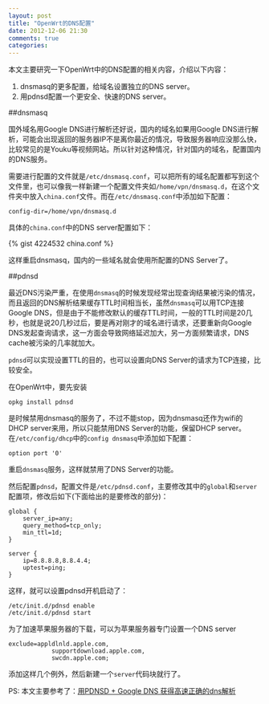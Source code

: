 ```yaml
---
layout: post
title: "OpenWrt的DNS配置"
date: 2012-12-06 21:30
comments: true
categories: 
---
```


本文主要研究一下OpenWrt中的DNS配置的相关内容，介绍以下内容：

1. dnsmasq的更多配置，给域名设置独立的DNS server。
2. 用pdnsd配置一个更安全、快速的DNS server。

##dnsmasq

国外域名用Google DNS进行解析还好说，国内的域名如果用Google DNS进行解析，可能会出现返回的服务器IP不是离你最近的情况，导致服务器响应没那么快，比较常见的是Youku等视频网站。所以针对这种情况，针对国内的域名，配置国内的DNS服务。

<!--more-->

需要进行配置的文件就是`/etc/dnsmasq.conf`，可以把所有的域名配置都写到这个文件里，也可以像我一样新建一个配置文件夹如`/home/vpn/dnsmasq.d`，在这个文件夹中放入`china.conf`文件。而在`/etc/dnsmasq.conf`中添加如下配置：

	config-dir=/home/vpn/dnsmasq.d
	
具体的`china.conf`中的DNS server配置如下：

{% gist 4224532 china.conf %}

这样重启dnsmasq，国内的一些域名就会使用所配置的DNS Server了。

##pdnsd

最近DNS污染严重，在使用`dnsmasq`的时候发现经常出现查询结果被污染的情况，而且返回的DNS解析结果缓存TTL时间相当长，虽然`dnsmasq`可以用TCP连接Google DNS，但是由于不能修改默认的缓存TTL时间，一般的TTL时间是20几秒，也就是说20几秒过后，要是再对刚才的域名进行请求，还要重新向Google DNS发起查询请求，这一方面会导致网络延迟加大，另一方面频繁请求，DNS cache被污染的几率就加大。

`pdnsd`可以实现设置TTL的目的，也可以设置向DNS Server的请求为TCP连接，比较安全。

在OpenWrt中，要先安装
	
	opkg install pdnsd
	
是时候禁用dnsmasq的服务了，不过不能stop，因为dnsmasq还作为wifi的DHCP server来用，所以只能禁用DNS Server的功能，保留DHCP server。在`/etc/config/dhcp`中的`config dnsmasq`中添加如下配置：
	
	option port '0'
	
重启`dnsmasq`服务，这样就禁用了DNS Server的功能。

然后配置`pdnsd`，配置文件是`/etc/pdnsd.conf`，主要修改其中的`global`和`server`配置项，修改后如下(下面给出的是要修改的部分)：

    global {
        server_ip=any;
        query_method=tcp_only;
        min_ttl=1d;
    }

    server {
        ip=8.8.8.8,8.8.4.4;
        uptest=ping;
    }

这样，就可以设置pdnsd开机启动了：
    
    /etc/init.d/pdnsd enable
    /etc/init.d/pdnsd start

为了加速苹果服务器的下载，可以为苹果服务器专门设置一个DNS server

	exclude=appldlnld.apple.com,
                supportdownload.apple.com,
                swcdn.apple.com;

添加这样几个例外，然后新建一个`server`代码块就行了。

PS: 本文主要参考了：[用PDNSD + Google DNS 获得高速正确的dns解析](http://bullshitlie.blogspot.jp/2012/03/pdnsd-google-dns-dns.html)
